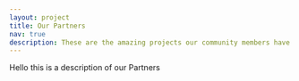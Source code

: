 ```yaml
---
layout: project
title: Our Partners
nav: true
description: These are the amazing projects our community members have made!
---
```


Hello this is a description of our Partners

